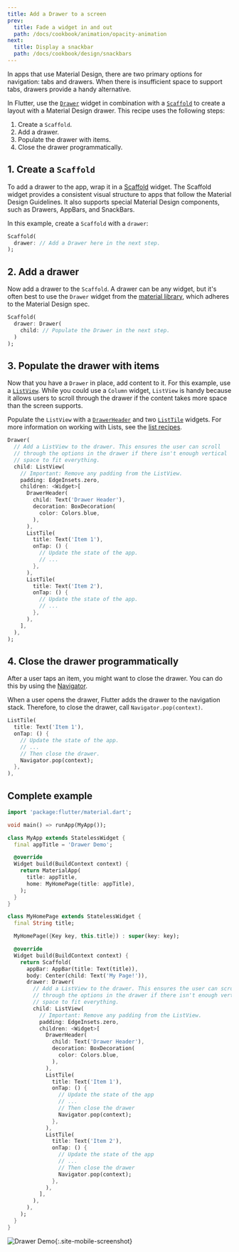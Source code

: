 ```yaml
---
title: Add a Drawer to a screen
prev:
  title: Fade a widget in and out
  path: /docs/cookbook/animation/opacity-animation
next:
  title: Display a snackbar
  path: /docs/cookbook/design/snackbars
---
```


In apps that use Material Design,
there are two primary options for navigation: tabs and drawers.
When there is insufficient space to support tabs,
drawers provide a handy alternative.

In Flutter, use the
[`Drawer`]({{site.api}}/flutter/material/Drawer-class.html)
widget in combination with a
[`Scaffold`]({{site.api}}/flutter/material/Scaffold-class.html)
to create a layout with a Material Design drawer.
This recipe uses the following steps:

  1. Create a `Scaffold`.
  2. Add a drawer.
  3. Populate the drawer with items.
  4. Close the drawer programmatically.

## 1. Create a `Scaffold`

To add a drawer to the app, wrap it in a
[Scaffold]({{site.api}}/flutter/material/Scaffold-class.html) widget.
The Scaffold widget provides a consistent visual structure to apps that
follow the Material Design Guidelines.
It also supports special Material Design
components, such as Drawers, AppBars, and SnackBars.

In this example, create a `Scaffold` with a `drawer`:

<!-- skip -->
```dart
Scaffold(
  drawer: // Add a Drawer here in the next step.
);
```

## 2. Add a drawer

Now add a drawer to the `Scaffold`. A drawer can be any widget,
but it's often best to use the `Drawer` widget from the
[material library]({{site.api}}/flutter/material/material-library.html),
which adheres to the Material Design spec.

<!-- skip -->
```dart
Scaffold(
  drawer: Drawer(
    child: // Populate the Drawer in the next step.
  )
);
```

## 3. Populate the drawer with items

Now that you have a `Drawer` in place, add content to it.
For this example,
use a [`ListView`]({{site.api}}/flutter/widgets/ListView-class.html).
While you could use a `Column` widget, `ListView` is handy
because it allows users to scroll through the drawer if the
content takes more space than the screen supports.

Populate the `ListView` with a
[`DrawerHeader`]({{site.api}}/flutter/material/DrawerHeader-class.html)
and two [`ListTile`]({{site.api}}/flutter/material/ListTile-class.html)
widgets. For more information on working with Lists, see the
[list recipes](/docs/cookbook#lists).

<!-- skip -->
```dart
Drawer(
  // Add a ListView to the drawer. This ensures the user can scroll
  // through the options in the drawer if there isn't enough vertical
  // space to fit everything.
  child: ListView(
    // Important: Remove any padding from the ListView.
    padding: EdgeInsets.zero,
    children: <Widget>[
      DrawerHeader(
        child: Text('Drawer Header'),
        decoration: BoxDecoration(
          color: Colors.blue,
        ),
      ),
      ListTile(
        title: Text('Item 1'),
        onTap: () {
          // Update the state of the app.
          // ...
        },
      ),
      ListTile(
        title: Text('Item 2'),
        onTap: () {
          // Update the state of the app.
          // ...
        },
      ),
    ],
  ),
);
```

## 4. Close the drawer programmatically

After a user taps an item, you might want to close the drawer.
You can do this by using the
[Navigator]({{site.api}}/flutter/widgets/Navigator-class.html).

When a user opens the drawer, Flutter adds the drawer to the navigation
stack. Therefore, to close the drawer, call `Navigator.pop(context)`.

<!-- skip -->
```dart
ListTile(
  title: Text('Item 1'),
  onTap: () {
    // Update the state of the app.
    // ...
    // Then close the drawer.
    Navigator.pop(context);
  },
),
```

## Complete example

```dart
import 'package:flutter/material.dart';

void main() => runApp(MyApp());

class MyApp extends StatelessWidget {
  final appTitle = 'Drawer Demo';

  @override
  Widget build(BuildContext context) {
    return MaterialApp(
      title: appTitle,
      home: MyHomePage(title: appTitle),
    );
  }
}

class MyHomePage extends StatelessWidget {
  final String title;

  MyHomePage({Key key, this.title}) : super(key: key);

  @override
  Widget build(BuildContext context) {
    return Scaffold(
      appBar: AppBar(title: Text(title)),
      body: Center(child: Text('My Page!')),
      drawer: Drawer(
        // Add a ListView to the drawer. This ensures the user can scroll
        // through the options in the drawer if there isn't enough vertical
        // space to fit everything.
        child: ListView(
          // Important: Remove any padding from the ListView.
          padding: EdgeInsets.zero,
          children: <Widget>[
            DrawerHeader(
              child: Text('Drawer Header'),
              decoration: BoxDecoration(
                color: Colors.blue,
              ),
            ),
            ListTile(
              title: Text('Item 1'),
              onTap: () {
                // Update the state of the app
                // ...
                // Then close the drawer
                Navigator.pop(context);
              },
            ),
            ListTile(
              title: Text('Item 2'),
              onTap: () {
                // Update the state of the app
                // ...
                // Then close the drawer
                Navigator.pop(context);
              },
            ),
          ],
        ),
      ),
    );
  }
}
```

![Drawer Demo](/images/cookbook/drawer.png){:.site-mobile-screenshot}